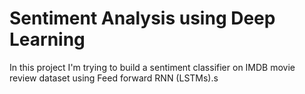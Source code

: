 # Sentiment Analysis using Deep Learning

In this project I'm trying to build a sentiment classifier on IMDB movie review dataset using Feed forward RNN (LSTMs).s